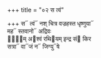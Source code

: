 +++
title = "०२ स त्वं"

+++
स᳓ त्वं᳓ नश् चित्र वज्रहस्त धृष्णुया᳓  
मह᳓ स्तवानो᳓ अद्रिवः  
गा᳐᳓म् अ᳓श्वं रथि᳓यम् इन्द्र सं᳓ किर  
सत्रा᳓ वा᳓जं न᳓ जिग्यु᳓षे